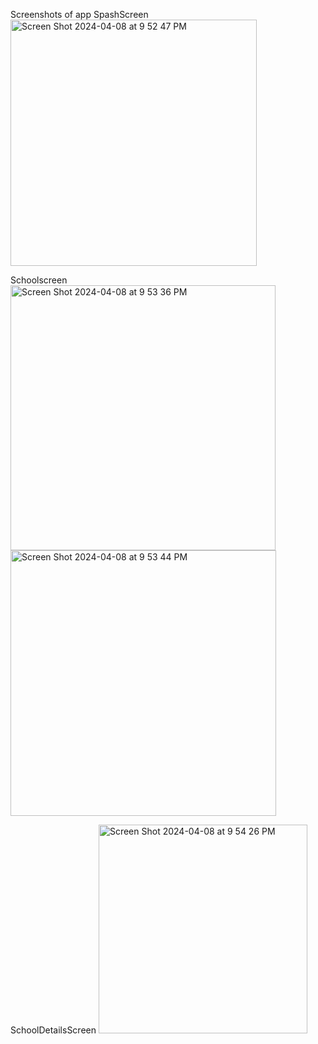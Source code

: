 Screenshots of app
SpashScreen
<img width="394" alt="Screen Shot 2024-04-08 at 9 52 47 PM" src="https://github.com/saigowthamtk/06041992-GowthamThangavelu-NYCSchools/assets/17901204/14bb0a86-d005-4517-9cc2-e0cf58a4bc42">

Schoolscreen
<img width="424" alt="Screen Shot 2024-04-08 at 9 53 36 PM" src="https://github.com/saigowthamtk/06041992-GowthamThangavelu-NYCSchools/assets/17901204/f3c2bdb0-7a4d-41bf-9401-1551a6717f69">
<img width="425" alt="Screen Shot 2024-04-08 at 9 53 44 PM" src="https://github.com/saigowthamtk/06041992-GowthamThangavelu-NYCSchools/assets/17901204/05b70e25-93ae-49df-9230-63def8aff78b">

SchoolDetailsScreen
<img width="334" alt="Screen Shot 2024-04-08 at 9 54 26 PM" src="https://github.com/saigowthamtk/06041992-GowthamThangavelu-NYCSchools/assets/17901204/5d174e46-6c5e-40f3-86fe-ee0ec5263c9c">
